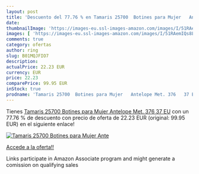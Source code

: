 ```yaml
---
layout: post
title: 'Descuento del 77.76 % en Tamaris 25700  Botines para Mujer   Ante'
date: 
thumbnailImage: 'https://images-eu.ssl-images-amazon.com/images/I/51RAemIQs8L._SL200_.jpg'
images: [ 'https://images-eu.ssl-images-amazon.com/images/I/51RAemIQs8L._SL200_.jpg' ]
comments: true
category: ofertas
author: ring
slug: B01MQJFIO7
description:
actualPrice: 22.23 EUR
currency: EUR
price: 22.23
comparePrice: 99.95 EUR
inStock: true
prodname: 'Tamaris 25700  Botines para Mujer   Antelope Met. 376   37 EU'
---
```


Tienes [Tamaris 25700  Botines para Mujer   Antelope Met. 376   37 EU](https://www.amazon.es/dp/B01MQJFIO7/?tag=tolees-21) con un 77.76 % de descuento con precio de oferta de 22.23 EUR (original: 99.95 EUR) en el siguiente enlace!

[![Tamaris 25700  Botines para Mujer   Ante](https://images-eu.ssl-images-amazon.com/images/I/51RAemIQs8L._SL200_.jpg)](https://www.amazon.es/dp/B01MQJFIO7/?tag=tolees-21)

[Accede a la oferta!!](https://www.amazon.es/dp/B01MQJFIO7/?tag=tolees-21)

Links participate in Amazon Associate program and might generate a comission on qualifying sales


